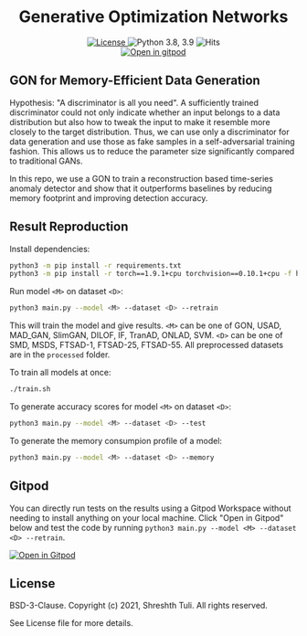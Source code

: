 <h1 align="center">Generative Optimization Networks</h1>

<div align="center">
  <a href="https://github.com/imperial-qore/GON/blob/master/LICENSE">
    <img src="https://img.shields.io/badge/License-BSD%203--Clause-red.svg" alt="License">
  </a>
   <a>
    <img src="https://img.shields.io/badge/python-3.8%20%7C%203.9-blue.svg" alt="Python 3.8, 3.9">
  </a>
   <a>
    <img src="https://hits.seeyoufarm.com/api/count/incr/badge.svg?url=https%3A%2F%2Fgithub.com%2Fimperial-qore%2FGON&count_bg=%23FFC401&title_bg=%23555555&icon=&icon_color=%23E7E7E7&title=hits&edge_flat=false" alt="Hits">
  </a>
 <br>
   <a href="https://gitpod.io/#https://github.com/imperial-qore/GON/">
    <img src="https://gitpod.io/button/open-in-gitpod.svg" alt="Open in gitpod">
  </a>
</div>

## GON for Memory-Efficient Data Generation

Hypothesis: "A discriminator is all you need". A sufficiently trained discriminator could not only indicate whether an input belongs to a data distribution but also how to tweak the input to make it resemble more closely to the target distribution. Thus, we can use only a discriminator for data generation and use those as fake samples in a self-adversarial training fashion. This allows us to reduce the parameter size significantly compared to traditional GANs.

In this repo, we use a GON to train a reconstruction based time-series anomaly detector and show that it outperforms baselines by reducing memory footprint and improving detection accuracy.

## Result Reproduction

Install dependencies:
```bash
python3 -m pip install -r requirements.txt
python3 -m pip install -r torch==1.9.1+cpu torchvision==0.10.1+cpu -f https://download.pytorch.org/whl/torch_stable.html
```

Run model `<M>` on dataset `<D>`:
```bash
python3 main.py --model <M> --dataset <D> --retrain
```
This will train the model and give results. `<M>` can be one of GON, USAD, MAD_GAN, SlimGAN, DILOF, IF, TranAD, ONLAD, SVM. `<D>` can be one of SMD, MSDS, FTSAD-1, FTSAD-25, FTSAD-55. All preprocessed datasets are in the `processed` folder.

To train all models at once:
```bash
./train.sh
```

To generate accuracy scores for model `<M>` on dataset `<D>`:
```bash
python3 main.py --model <M> --dataset <D> --test
```

To generate the memory consumpion profile of a model:
```bash
python3 main.py --model <M> --dataset <D> --memory
```

## Gitpod
You can directly run tests on the results using a Gitpod Workspace without needing to install anything on your local machine. Click "Open in Gitpod" below and test the code by running `python3 main.py --model <M> --dataset <D> --retrain`.

[![Open in Gitpod](https://gitpod.io/button/open-in-gitpod.svg)](https://gitpod.io/#https://github.com/imperial-qore/GON/)

## License

BSD-3-Clause. 
Copyright (c) 2021, Shreshth Tuli.
All rights reserved.

See License file for more details.